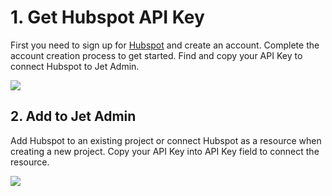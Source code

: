 # 1. Get Hubspot API Key

First you need to sign up for [Hubspot](https://www.hubspot.com/) and create an account. Complete the account creation process to get started. Find and copy your API Key to connect Hubspot to Jet Admin.

![](https://gblobscdn.gitbook.com/assets%2F-LQ08RFAKZvFADEiXKFy%2F-MEEy8r9TeZrjti2WcdH%2F-MEFCA-CQXQsVr8U4y_A%2FGIF.gif?alt=media&token=b295a0fa-b92b-4330-9823-fbda42fe8a4d)

## 2. Add to Jet Admin

Add Hubspot to an existing project or connect Hubspot as a resource when creating a new project. Copy your API Key into API Key field to connect the resource. 

![](https://gblobscdn.gitbook.com/assets%2F-LQ08RFAKZvFADEiXKFy%2F-MjdCLE41J86itvQY858%2F-MjdEWdR-9ZCj4CdMyXn%2Fimage.png?alt=media&token=d6b04230-e182-40ef-b118-7252b3d52cdd)





